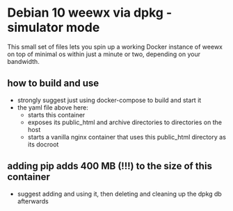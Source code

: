 # Debian 10 weewx via dpkg - simulator mode

This small set of files lets you spin up a working Docker instance of weewx on top of minimal os within just a minute or two, depending on your bandwidth.

## how to build and use

* strongly suggest just using docker-compose to build and start it
* the yaml file above here:
    * starts this container
    * exposes its public_html and archive directories to directories on the host
    * starts a vanilla nginx container that uses this public_html directory as its docroot


## adding pip adds 400 MB (!!!) to the size of this container

* suggest adding and using it, then deleting and cleaning up the dpkg db afterwards
